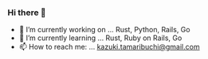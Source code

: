 ### Hi there 👋


- 🔭 I’m currently working on ... Rust, Python, Rails, Go
- 🌱 I’m currently learning ... Rust, Ruby on Rails, Go
- 📫 How to reach me: ... kazuki.tamaribuchi@gmail.com
